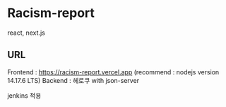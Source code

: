 # Racism-report

react, next.js

## URL

Frontend : https://racism-report.vercel.app
(recommend : nodejs version 14.17.6 LTS)
Backend : 헤로쿠 with json-server

jenkins 적용
